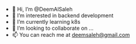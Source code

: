 - 👋 Hi, I’m @DeemAlSaleh
- 👀 I’m interested in backend development
- 🌱 I’m currently learning k8s
- 💞️ I’m looking to collaborate on ...
- 📫 You can reach me at deemsaleh@gmail.com

<!---
DeemAlSaleh/DeemAlSaleh is a ✨ special ✨ repository because its `README.md` (this file) appears on your GitHub profile.
You can click the Preview link to take a look at your changes.
--->
